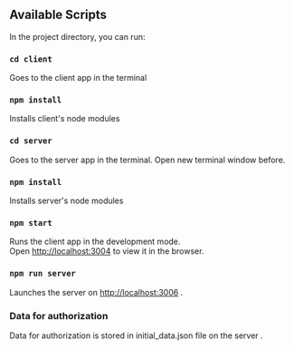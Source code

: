 ## Available Scripts

In the project directory, you can run:

### `cd client`

Goes to the client app in the terminal 

### `npm install`

Installs client's node modules

### `cd server`

Goes to the server app in the terminal. Open new terminal window before.

### `npm install`

Installs server's node modules

### `npm start`

Runs the client app in the development mode.<br />
Open [http://localhost:3004](http://localhost:3004) to view it in the browser.

### `npm run server`

Launches the server on [http://localhost:3006](http://localhost:3006) .<br />

### Data for authorization

Data for authorization is stored in initial_data.json file on the server .<br />
